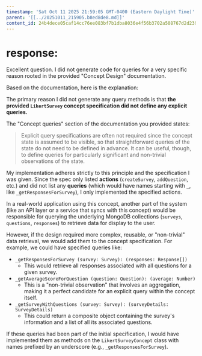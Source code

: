 ```yaml
---
timestamp: 'Sat Oct 11 2025 21:59:05 GMT-0400 (Eastern Daylight Time)'
parent: '[[../20251011_215905.b8ed8de8.md]]'
content_id: 24b4dece05caf14cc76ee083bf7b1dba8036e4f56b3702a508767d2d239414bc
---
```


# response:

Excellent question. I did not generate code for queries for a very specific reason rooted in the provided "Concept Design" documentation.

Based on the documentation, here is the explanation:

The primary reason I did not generate any query methods is that **the provided `LikertSurvey` concept specification did not define any explicit queries.**

The "Concept queries" section of the documentation you provided states:

> Explicit query specifications are often not required since the concept state is assumed to be visible, so that straightforward queries of the state do not need to be defined in advance. It can be useful, though, to define queries for particularly significant and non-trivial observations of the state.

My implementation adheres strictly to this principle and the specification I was given. Since the spec only listed **actions** (`createSurvey`, `addQuestion`, etc.) and did not list any **queries** (which would have names starting with `_`, like `_getResponsesForSurvey`), I only implemented the specified actions.

In a real-world application using this concept, another part of the system (like an API layer or a service that syncs with this concept) would be responsible for querying the underlying MongoDB collections (`surveys`, `questions`, `responses`) to retrieve data for display to the user.

However, if the design required more complex, reusable, or "non-trivial" data retrieval, we would add them to the concept specification. For example, we could have specified queries like:

* `_getResponsesForSurvey (survey: Survey): (responses: Response[])`
  * This would retrieve all responses associated with all questions for a given survey.
* `_getAverageScoreForQuestion (question: Question): (average: Number)`
  * This is a "non-trivial observation" that involves an aggregation, making it a perfect candidate for an explicit query within the concept itself.
* `_getSurveyWithQuestions (survey: Survey): (surveyDetails: SurveyDetails)`
  * This could return a composite object containing the survey's information and a list of all its associated questions.

If these queries had been part of the initial specification, I would have implemented them as methods on the `LikertSurveyConcept` class with names prefixed by an underscore (e.g., `_getResponsesForSurvey`).
